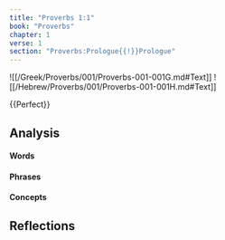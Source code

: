 ```yaml
---
title: "Proverbs 1:1"
book: "Proverbs"
chapter: 1
verse: 1
section: "Proverbs:Prologue{{!}}Prologue"
---
```

![[/Greek/Proverbs/001/Proverbs-001-001G.md#Text]]
![[/Hebrew/Proverbs/001/Proverbs-001-001H.md#Text]]

{{Perfect}}

## Analysis

#### Words

#### Phrases

#### Concepts

## Reflections
